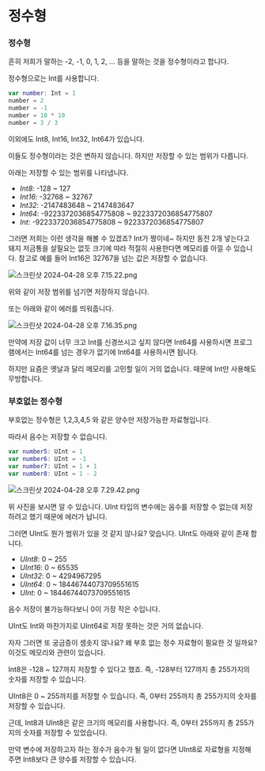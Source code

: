 # 정수형

### 정수형

흔히 저희가 말하는 -2, -1, 0, 1, 2, … 등을 말하는 것을 정수형이라고 합니다.

정수형으로는 Int를 사용합니다.

```swift
var number: Int = 1
number = 2
number = -1
number = 10 * 10
number = 3 / 3
```

이외에도 Int8, Int16, Int32, Int64가 있습니다.

이들도 정수형이라는 것은 변하지 않습니다. 하지만 저장할 수 있는 범위가 다릅니다.

아래는 저장할 수 있는 범위를 나타냅니다.

- *Int8*: -128 ~ 127
- *Int16*: -32768 ~ 32767
- *Int32*: -2147483648 ~ 2147483647
- *Int64*: -9223372036854775808 ~ 9223372036854775807
- *Int*: -9223372036854775808 ~ 9223372036854775807

그러면 저희는 이런 생각을 해볼 수 있겠죠? Int가 짱이네~ 하지만 동전 2개 넣는다고 돼지 저금통을 살필요는 없듯 크기에 따라 적절히 사용한다면 메모리를 아낄 수 있습니다. 참고로 예를 들어 Int16은 32767을 넘는 값은 저장할 수 없습니다.

![스크린샷 2024-04-28 오후 7.15.22.png](%E1%84%8C%E1%85%A5%E1%86%BC%E1%84%89%E1%85%AE%E1%84%92%E1%85%A7%E1%86%BC%208b15ffbd5acf4911a2ffa73be64e55ca/%25E1%2584%2589%25E1%2585%25B3%25E1%2584%258F%25E1%2585%25B3%25E1%2584%2585%25E1%2585%25B5%25E1%2586%25AB%25E1%2584%2589%25E1%2585%25A3%25E1%2586%25BA_2024-04-28_%25E1%2584%258B%25E1%2585%25A9%25E1%2584%2592%25E1%2585%25AE_7.15.22.png)

위와 같이 저장 범위를 넘기면 저장하지 않습니다.

또는 아래와 같이 에러를 띄워줍니다.

![스크린샷 2024-04-28 오후 7.16.35.png](%E1%84%8C%E1%85%A5%E1%86%BC%E1%84%89%E1%85%AE%E1%84%92%E1%85%A7%E1%86%BC%208b15ffbd5acf4911a2ffa73be64e55ca/%25E1%2584%2589%25E1%2585%25B3%25E1%2584%258F%25E1%2585%25B3%25E1%2584%2585%25E1%2585%25B5%25E1%2586%25AB%25E1%2584%2589%25E1%2585%25A3%25E1%2586%25BA_2024-04-28_%25E1%2584%258B%25E1%2585%25A9%25E1%2584%2592%25E1%2585%25AE_7.16.35.png)

만약에 저장 값이 너무 크고 Int를 신경쓰시고 싶지 않다면 Int64를 사용하시면 프로그램에서는 Int64를 넘는 경우가 없기에 Int64를 사용하시면 됩니다.

하지만 요즘은 옛날과 달리 메모리를 고민할 일이 거의 없습니다. 때문에 Int만 사용해도 무방합니다.

### 부호없는 정수형

부호없는 정수형은 1,2,3,4,5 와 같은 양수만 저장가능한 자료형입니다.

따라서 음수는 저장할 수 없습니다.

```swift
var number5: UInt = 1
var number6: UInt = -1
var number7: UInt = 1 + 1
var number8: UInt = 1 - 2
```

![스크린샷 2024-04-28 오후 7.29.42.png](%E1%84%8C%E1%85%A5%E1%86%BC%E1%84%89%E1%85%AE%E1%84%92%E1%85%A7%E1%86%BC%208b15ffbd5acf4911a2ffa73be64e55ca/%25E1%2584%2589%25E1%2585%25B3%25E1%2584%258F%25E1%2585%25B3%25E1%2584%2585%25E1%2585%25B5%25E1%2586%25AB%25E1%2584%2589%25E1%2585%25A3%25E1%2586%25BA_2024-04-28_%25E1%2584%258B%25E1%2585%25A9%25E1%2584%2592%25E1%2585%25AE_7.29.42.png)

위 사진을 보시면 알 수 있습니다. UInt 타입의 변수에는 음수를 저장할 수 없는데 저장하려고 했기 때문에 에러가 납니다.

그러면 UInt도 뭔가 범위가 있을 것 같지 않나요? 맞습니다. UInt도 아래와 같이 존재 합니다.

- *UInt8*: 0 ~ 255
- *UInt16*: 0 ~ 65535
- *UInt32*: 0 ~ 4294967295
- *UInt64*: 0 ~ 18446744073709551615
- *UInt*: 0 ~ 18446744073709551615

음수 저장이 불가능하다보니 0이 가장 작은 수입니다.

UInt도 Int와 마찬가지로 UInt64로 저장 못하는 것은 거의 없습니다.

자자 그러면 또 궁금증이 셈솟지 않나요? 
왜 부호 없는 정수 자료형이 필요한 것 일까요?
이것도 메모리와 관련이 있습니다. 

Int8은 -128 ~ 127까지 저장할 수 있다고 했죠. 즉, -128부터 127까지 총 255가지의 숫자를 저장할 수 있습니다.

UInt8은 0 ~ 255까지를 저장할 수 있습니다. 즉, 0부터 255까지 총 255가지의 숫자를 저장할 수 있습니다.

근데, Int8과 UInt8은 같은 크기의 메모리를 사용합니다. 즉, 0부터 255까지 총 255가지의 숫자를 저장할 수 있었습니다.

만약 변수에 저장하고자 하는 정수가 음수가 될 일이 없다면 UInt8로 자료형을 지정해주면 Int8보다 큰 양수를 저장할 수 있습니다.